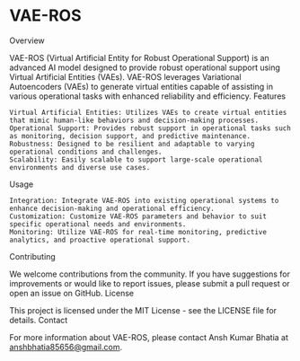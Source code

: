 # VAE-ROS
Overview

VAE-ROS (Virtual Artificial Entity for Robust Operational Support) is an advanced AI model designed to provide robust operational support using Virtual Artificial Entities (VAEs). VAE-ROS leverages Variational Autoencoders (VAEs) to generate virtual entities capable of assisting in various operational tasks with enhanced reliability and efficiency.
Features

    Virtual Artificial Entities: Utilizes VAEs to create virtual entities that mimic human-like behaviors and decision-making processes.
    Operational Support: Provides robust support in operational tasks such as monitoring, decision support, and predictive maintenance.
    Robustness: Designed to be resilient and adaptable to varying operational conditions and challenges.
    Scalability: Easily scalable to support large-scale operational environments and diverse use cases.

Usage

    Integration: Integrate VAE-ROS into existing operational systems to enhance decision-making and operational efficiency.
    Customization: Customize VAE-ROS parameters and behavior to suit specific operational needs and environments.
    Monitoring: Utilize VAE-ROS for real-time monitoring, predictive analytics, and proactive operational support.

Contributing

We welcome contributions from the community. If you have suggestions for improvements or would like to report issues, please submit a pull request or open an issue on GitHub.
License

This project is licensed under the MIT License - see the LICENSE file for details.
Contact

For more information about VAE-ROS, please contact Ansh Kumar Bhatia at anshbhatia85656@gmail.com.
